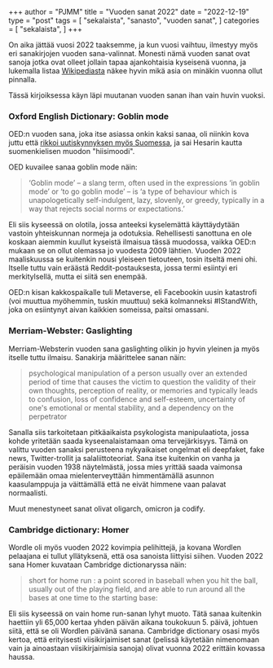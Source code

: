 +++
author = "PJMM"
title = "Vuoden sanat 2022"
date = "2022-12-19"
type = "post"
tags = [
    "sekalaista",
    "sanasto",
    "vuoden sanat",
    ]
categories = [
    "sekalaista",
]
+++

On aika jättää vuosi 2022 taaksemme, ja kun vuosi vaihtuu, ilmestyy myös eri sanakirjojen vuoden sana-valinnat. Monesti nämä vuoden sanat ovat sanoja jotka ovat olleet jollain tapaa ajankohtaisia kyseisenä vuonna, ja lukemalla listaa [Wikipediasta](https://en.wikipedia.org/wiki/Word_of_the_year) näkee hyvin mikä asia on minäkin vuonna ollut pinnalla. 

Tässä kirjoiksessa käyn läpi muutanan vuoden sanan ihan vain huvin vuoksi. 

### Oxford English Dictionary: Goblin mode
OED:n vuoden sana, joka itse asiassa onkin kaksi sanaa, oli niinkin kova juttu että [rikkoi uutiskynnyksen myös Suomessa](https://www.hs.fi/kulttuuri/art-2000009245966.html), ja sai Hesarin kautta suomenkielisen muodon "hiisimoodi".

OED kuvailee sanaa goblin mode näin:
>‘Goblin mode’ – a slang term, often used in the expressions ‘in goblin mode’ or ‘to go goblin mode’ – is ‘a type of behaviour which is unapologetically self-indulgent, lazy, slovenly, or greedy, typically in a way that rejects social norms or expectations.’

Eli siis kyseessä on olotila, jossa anteeksi kyselemättä käyttäydytään vastoin yhteiskunnan normeja ja odotuksia. Rehellisesti sanottuna en ole koskaan aiemmin kuullut kyseistä ilmaisua tässä muodossa, vaikka OED:n mukaan se on ollut olemassa jo vuodesta 2009 lähtien. Vuoden 2022 maaliskuussa se kuitenkin nousi yleiseen tietouteen, tosin itseltä meni ohi. Itselle tuttu vain eräästä Reddit-postauksesta, jossa termi esiintyi eri merkitylsellä, mutta ei siitä sen enempää.

OED:n kisan kakkospaikalle tuli Metaverse, eli Facebookin uusin katastrofi (voi muuttua myöhemmin, tuskin muuttuu) sekä kolmanneksi #IStandWith, joka on esiintynyt aivan kaikkien someissa, paitsi omassani.

### Merriam-Webster: Gaslighting
Merriam-Websterin vuoden sana gaslighting olikin jo hyvin yleinen ja myös itselle tuttu ilmaisu. Sanakirja määrittelee sanan näin:
>psychological manipulation of a person usually over an extended period of time that causes the victim to question the validity of their own thoughts, perception of reality, or memories and typically leads to confusion, loss of confidence and self-esteem, uncertainty of one's emotional or mental stability, and a dependency on the perpetrator

Sanalla siis tarkoitetaan pitkäaikaista psykologista manipulaatiota, jossa kohde yritetään saada kyseenalaistamaan oma tervejärkisyys. Tämä on valittu vuoden sanaksi perusteena nykyaikaiset ongelmat eli deepfaket, fake news, Twitter-trollit ja salaliittoteoriat. Sana itse kuitenkin on vanha ja peräisin vuoden 1938 näytelmästä, jossa mies yrittää saada vaimonsa epäilemään omaa mielenterveyttään himmentämällä asunnon kaasulamppuja ja väittämällä että ne eivät himmene vaan palavat normaalisti.

Muut menestyneet sanat olivat oligarch, omicron ja codify. 

### Cambridge dictionary: Homer
Wordle oli myös vuoden 2022 kovimpia pelihittejä, ja kovana Wordlen pelaajana ei tullut yllätyksenä, että osa sanoista liittyisi siihen. Vuoden 2022 sana Homer kuvataan Cambridge dictionaryssa näin:
>short for home run : a point scored in baseball when you hit the ball, usually out of the playing field, and are able to run around all the bases at one time to the starting base:

Eli siis kyseessä on vain home run-sanan lyhyt muoto. Tätä sanaa kuitenkin haettiin yli 65,000 kertaa yhden päivän aikana toukokuun 5. päivä, johtuen siitä, että se oli Wordlen päivänä sanana. Cambridge dictionary osasi myös kertoa, että erityisesti viisikirjaimiset sanat (pelissä käytetään nimenomaan vain ja ainoastaan viisikirjaimisia sanoja) olivat vuonna 2022 erittäin kovassa haussa. 